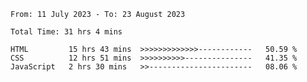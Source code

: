 <!--START_SECTION:waka-->

```all_time
From: 11 July 2023 - To: 23 August 2023

Total Time: 31 hrs 4 mins

HTML         15 hrs 43 mins  >>>>>>>>>>>>>------------   50.59 %
CSS          12 hrs 51 mins  >>>>>>>>>>---------------   41.35 %
JavaScript   2 hrs 30 mins   >>-----------------------   08.06 %
```

<!--END_SECTION:waka-->
